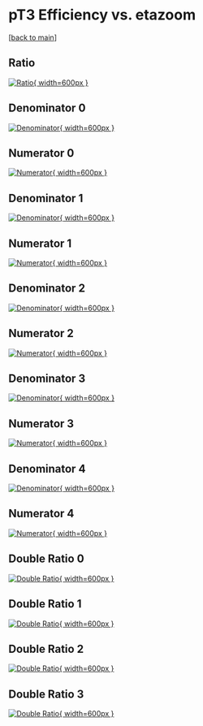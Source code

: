 # pT3 Efficiency vs. etazoom

[[back to main](./)]



## Ratio

[![Ratio](../mtv/var/pT3_xtr_13_-1_eff_etazoom.png){ width=600px }](../mtv/var/pT3_xtr_13_-1_eff_etazoom.pdf)

## Denominator 0

[![Denominator](../mtv/den/pT3_xtr_13_-1_eff_etazoom_den0.png){ width=600px }](../mtv/den/pT3_xtr_13_-1_eff_etazoom_den0.pdf)

## Numerator 0

[![Numerator](../mtv/num/pT3_xtr_13_-1_eff_etazoom_num0.png){ width=600px }](../mtv/num/pT3_xtr_13_-1_eff_etazoom_num0.pdf)

## Denominator 1

[![Denominator](../mtv/den/pT3_xtr_13_-1_eff_etazoom_den1.png){ width=600px }](../mtv/den/pT3_xtr_13_-1_eff_etazoom_den1.pdf)

## Numerator 1

[![Numerator](../mtv/num/pT3_xtr_13_-1_eff_etazoom_num1.png){ width=600px }](../mtv/num/pT3_xtr_13_-1_eff_etazoom_num1.pdf)

## Denominator 2

[![Denominator](../mtv/den/pT3_xtr_13_-1_eff_etazoom_den2.png){ width=600px }](../mtv/den/pT3_xtr_13_-1_eff_etazoom_den2.pdf)

## Numerator 2

[![Numerator](../mtv/num/pT3_xtr_13_-1_eff_etazoom_num2.png){ width=600px }](../mtv/num/pT3_xtr_13_-1_eff_etazoom_num2.pdf)

## Denominator 3

[![Denominator](../mtv/den/pT3_xtr_13_-1_eff_etazoom_den3.png){ width=600px }](../mtv/den/pT3_xtr_13_-1_eff_etazoom_den3.pdf)

## Numerator 3

[![Numerator](../mtv/num/pT3_xtr_13_-1_eff_etazoom_num3.png){ width=600px }](../mtv/num/pT3_xtr_13_-1_eff_etazoom_num3.pdf)

## Denominator 4

[![Denominator](../mtv/den/pT3_xtr_13_-1_eff_etazoom_den4.png){ width=600px }](../mtv/den/pT3_xtr_13_-1_eff_etazoom_den4.pdf)

## Numerator 4

[![Numerator](../mtv/num/pT3_xtr_13_-1_eff_etazoom_num4.png){ width=600px }](../mtv/num/pT3_xtr_13_-1_eff_etazoom_num4.pdf)

## Double Ratio 0

[![Double Ratio](../mtv/ratio/pT3_xtr_13_-1_eff_etazoom_ratio0.png){ width=600px }](../mtv/ratio/pT3_xtr_13_-1_eff_etazoom_ratio0.pdf)

## Double Ratio 1

[![Double Ratio](../mtv/ratio/pT3_xtr_13_-1_eff_etazoom_ratio1.png){ width=600px }](../mtv/ratio/pT3_xtr_13_-1_eff_etazoom_ratio1.pdf)

## Double Ratio 2

[![Double Ratio](../mtv/ratio/pT3_xtr_13_-1_eff_etazoom_ratio2.png){ width=600px }](../mtv/ratio/pT3_xtr_13_-1_eff_etazoom_ratio2.pdf)

## Double Ratio 3

[![Double Ratio](../mtv/ratio/pT3_xtr_13_-1_eff_etazoom_ratio3.png){ width=600px }](../mtv/ratio/pT3_xtr_13_-1_eff_etazoom_ratio3.pdf)

